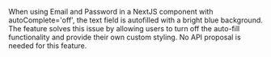 When using Email and Password in a NextJS component with autoComplete='off', the text field is autofilled with a bright blue background. The feature solves this issue by allowing users to turn off the auto-fill functionality and provide their own custom styling. No API proposal is needed for this feature.
